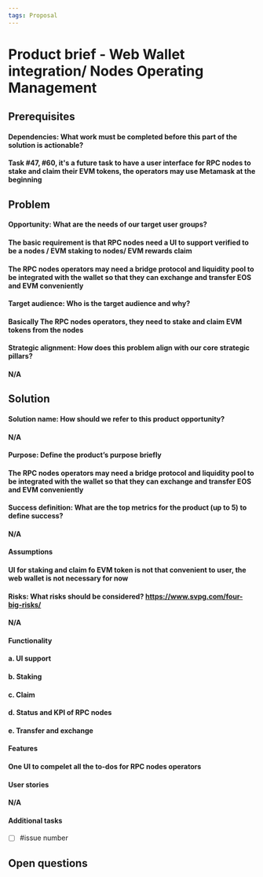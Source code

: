 ```yaml
---
tags: Proposal
---
```


# Product brief - Web Wallet integration/ Nodes Operating Management

## Prerequisites
#### Dependencies: What work must be completed before this part of the solution is actionable?
#### Task #47, #60, it's a future task to have a user interface for RPC nodes to stake and claim their EVM tokens, the operators may use Metamask at the beginning

## Problem

#### Opportunity: What are the needs of our target user groups?
#### The basic requirement is that RPC nodes need a UI to support verified to be a nodes / EVM staking to nodes/ EVM rewards claim
#### The RPC nodes operators may need a bridge protocol and liquidity pool to be integrated with the  wallet so that they can exchange and transfer EOS and EVM conveniently

#### Target audience: Who is the target audience and why? 
#### Basically The RPC nodes operators, they need to stake and claim EVM tokens from the nodes

#### Strategic alignment: How does this problem align with our core strategic pillars?
#### N/A

## Solution

#### Solution name: How should we refer to this product opportunity?
#### N/A
#### Purpose: Define the product’s purpose briefly
#### The RPC nodes operators may need a bridge protocol and liquidity pool to be integrated with the  wallet so that they can exchange and transfer EOS and EVM conveniently
#### Success definition: What are the top metrics for the product (up to 5) to define success?
#### N/A
#### Assumptions
#### UI for staking and claim fo EVM token is not that convenient to user, the web wallet is not necessary for now
#### Risks: What risks should be considered? https://www.svpg.com/four-big-risks/
#### N/A
#### Functionality
#### a. UI support
#### b. Staking
#### c. Claim
#### d. Status and KPI of RPC nodes
#### e. Transfer and exchange
#### Features
#### One UI to compelet all the to-dos for RPC nodes operators
#### User stories
#### N/A
#### Additional tasks
- [ ] #issue number

## Open questions